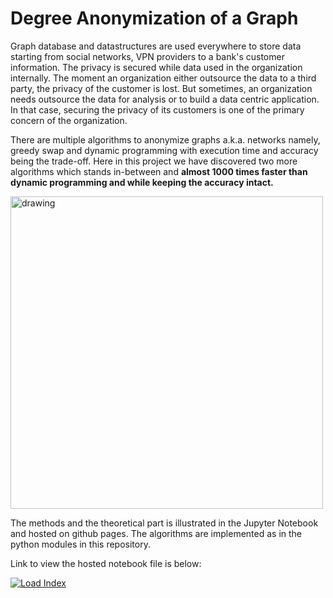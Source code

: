 # Degree Anonymization of a Graph

Graph database and datastructures are used everywhere to store data starting from social networks, VPN providers to a bank's customer information. 
The privacy is secured while data used in the organization internally. The moment an organization either outsource the data to a third party, the privacy of the customer is lost. 
But sometimes, an organization needs  outsource the data for analysis or to build a data centric application. In that case, securing the privacy of its customers is one 
of the primary concern of the organization. 

There are multiple algorithms to anonymize graphs a.k.a. networks namely, greedy swap and dynamic programming with execution time and accuracy being the trade-off. 
Here in this project we have discovered two more algorithms which stands in-between and <strong>almost 1000 times faster than dynamic programming and while keeping the accuracy intact.</strong>


<img src="/Assets/dp_time_chart.svg" alt="drawing" width="500"/>

The methods and the theoretical part is illustrated in the Jupyter Notebook and hosted on github pages. The algorithms are implemented as in the python modules in this repository.

Link to view the hosted notebook file is below:

<a href="https://sanchayan721.github.io/graphAnonymization/" title="Link to index">![Load Index](graphAnonymization/Assets/Screenshot.png "Click to Read More")</a>
